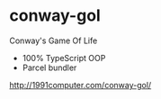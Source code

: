 # conway-gol

Conway's Game Of Life

- 100% TypeScript OOP
- Parcel bundler

http://1991computer.com/conway-gol/
